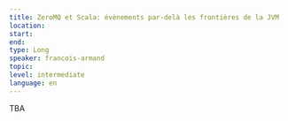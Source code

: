 ```yaml
---
title: ZeroMQ et Scala: évènements par-delà les frontières de la JVM
location: 
start: 
end: 
type: Long
speaker: francois-armand
topic: 
level: intermediate
language: en
---
```


TBA
